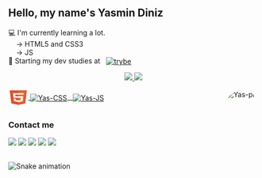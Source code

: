 ## Hello, my name's Yasmin Diniz <br>
💻 I'm currently learning a lot. <br>
 &nbsp;&nbsp;&nbsp;  → HTML5 and CSS3 <br>
 &nbsp;&nbsp;&nbsp;  → JS <br>
💚 Starting my dev studies at &nbsp; <a href="https://www.betrybe.com/"><img align="center" alt="trybe" width="60" src="https://static.wixstatic.com/media/4c2984_e8ba75672946447b9c0718f98d806496~mv2.png/v1/fit/w_522%2Ch_132%2Cal_c/file.png"></a>
<div align="center">
  <a href="https://github.com/yasmindiniz99">
  <img height="180em" src="https://github-readme-stats.vercel.app/api?username=yasmindiniz99&show_icons=true&theme=radical&include_all_commits=true&count_private=true"/>
  <img height="180em" src="https://github-readme-stats.vercel.app/api/top-langs/?username=yasmindiniz99&layout=compact&langs_count=7&theme=cobalt"/>
  </a>
</div>
<div style="display: inline_block"><br>
  <a href="https://github.com/yasmindiniz99">
  <img align="center" alt="Yas-HTML" height="30" width="40" src="https://raw.githubusercontent.com/devicons/devicon/master/icons/html5/html5-original.svg">
  <img align="center" alt="Yas-CSS" heigth="20" width="30" src="https://cdn.jsdelivr.net/gh/devicons/devicon/icons/css3/css3-original.svg" />
  &nbsp;
  <img align="center" alt="Yas-JS" heigth="20" width="30" src="https://cdn.jsdelivr.net/gh/devicons/devicon/icons/javascript/javascript-original.svg" />
  </a>

  <img align="right" alt="Yas-pic" height="150" style="border-radius:50px;" src="https://cdn.discordapp.com/attachments/934061649869021206/949010638993256498/GIFPAL-20220303152822.gif">
</div>
  
  ##
  ### Contact me
 
<div>

  <a href="https://www.youtube.com/channel/UCcE0SxCRxQeto7U_qDfINnw" target="_blank"><img src="https://img.shields.io/badge/YouTube-FF0000?style=for-the-badge&logo=youtube&logoColor=white" target="_blank"></a>
  <a href="https://instagram.com/yasmindiniz99" target="_blank"><img src="https://img.shields.io/badge/-Instagram-%23E4405F?style=for-the-badge&logo=instagram&logoColor=white" target="_blank"></a>
  <a href="https://www.twitch.tv/yasmindiniz99" target="_blank"><img src="https://img.shields.io/badge/Twitch-9146FF?style=for-the-badge&logo=twitch&logoColor=white" target="_blank"></a> 
  <a href = "mailto:yasmindiniz99@gmail.com"><img src="https://img.shields.io/badge/-Gmail-%23333?style=for-the-badge&logo=gmail&logoColor=white" target="_blank"></a>
  <a href="https://www.linkedin.com/in/yasmin-diniz-dos-santos-553707229/" target="_blank"><img src="https://img.shields.io/badge/-LinkedIn-%230077B5?style=for-the-badge&logo=linkedin&logoColor=white" target="_blank"></a> 
  
  ##
 
  ![Snake animation](https://github.com/yasmindiniz99/yasmindiniz99/blob/output/github-contribution-grid-snake.svg)
  
</div>
